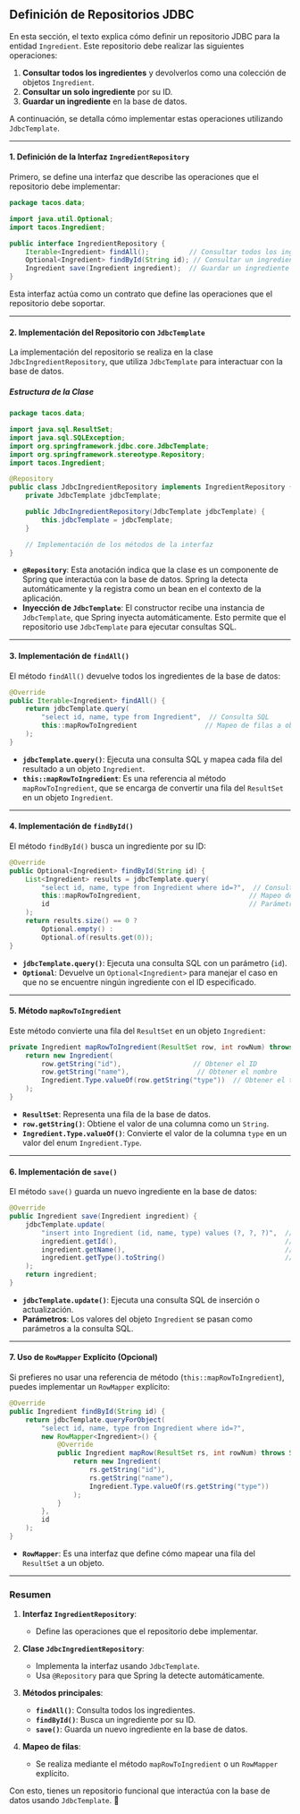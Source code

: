 ## Definición de Repositorios JDBC

En esta sección, el texto explica cómo definir un repositorio JDBC para la entidad `Ingredient`. Este repositorio debe realizar las siguientes operaciones:

1. **Consultar todos los ingredientes** y devolverlos como una colección de objetos `Ingredient`.
2. **Consultar un solo ingrediente** por su ID.
3. **Guardar un ingrediente** en la base de datos.

A continuación, se detalla cómo implementar estas operaciones utilizando `JdbcTemplate`.

---

#### 1. **Definición de la Interfaz `IngredientRepository`**

Primero, se define una interfaz que describe las operaciones que el repositorio debe implementar:

```java
package tacos.data;

import java.util.Optional;
import tacos.Ingredient;

public interface IngredientRepository {
    Iterable<Ingredient> findAll();          // Consultar todos los ingredientes
    Optional<Ingredient> findById(String id); // Consultar un ingrediente por ID
    Ingredient save(Ingredient ingredient);  // Guardar un ingrediente
}
```

Esta interfaz actúa como un contrato que define las operaciones que el repositorio debe soportar.

---

#### 2. **Implementación del Repositorio con `JdbcTemplate`**

La implementación del repositorio se realiza en la clase `JdbcIngredientRepository`, que utiliza `JdbcTemplate` para interactuar con la base de datos.

##### Estructura de la Clase

```java
package tacos.data;

import java.sql.ResultSet;
import java.sql.SQLException;
import org.springframework.jdbc.core.JdbcTemplate;
import org.springframework.stereotype.Repository;
import tacos.Ingredient;

@Repository
public class JdbcIngredientRepository implements IngredientRepository {
    private JdbcTemplate jdbcTemplate;

    public JdbcIngredientRepository(JdbcTemplate jdbcTemplate) {
        this.jdbcTemplate = jdbcTemplate;
    }

    // Implementación de los métodos de la interfaz
}
```

- **`@Repository`**: Esta anotación indica que la clase es un componente de Spring que interactúa con la base de datos. Spring la detecta automáticamente y la registra como un bean en el contexto de la aplicación.
- **Inyección de `JdbcTemplate`**: El constructor recibe una instancia de `JdbcTemplate`, que Spring inyecta automáticamente. Esto permite que el repositorio use `JdbcTemplate` para ejecutar consultas SQL.

---

#### 3. **Implementación de `findAll()`**

El método `findAll()` devuelve todos los ingredientes de la base de datos:

```java
@Override
public Iterable<Ingredient> findAll() {
    return jdbcTemplate.query(
        "select id, name, type from Ingredient",  // Consulta SQL
        this::mapRowToIngredient                 // Mapeo de filas a objetos Ingredient
    );
}
```

- **`jdbcTemplate.query()`**: Ejecuta una consulta SQL y mapea cada fila del resultado a un objeto `Ingredient`.
- **`this::mapRowToIngredient`**: Es una referencia al método `mapRowToIngredient`, que se encarga de convertir una fila del `ResultSet` en un objeto `Ingredient`.

---

#### 4. **Implementación de `findById()`**

El método `findById()` busca un ingrediente por su ID:

```java
@Override
public Optional<Ingredient> findById(String id) {
    List<Ingredient> results = jdbcTemplate.query(
        "select id, name, type from Ingredient where id=?",  // Consulta SQL con parámetro
        this::mapRowToIngredient,                           // Mapeo de filas a objetos Ingredient
        id                                                  // Parámetro para el ID
    );
    return results.size() == 0 ?
        Optional.empty() :
        Optional.of(results.get(0));
}
```

- **`jdbcTemplate.query()`**: Ejecuta una consulta SQL con un parámetro (`id`).
- **`Optional`**: Devuelve un `Optional<Ingredient>` para manejar el caso en que no se encuentre ningún ingrediente con el ID especificado.

---

#### 5. **Método `mapRowToIngredient`**

Este método convierte una fila del `ResultSet` en un objeto `Ingredient`:

```java
private Ingredient mapRowToIngredient(ResultSet row, int rowNum) throws SQLException {
    return new Ingredient(
        row.getString("id"),                  // Obtener el ID
        row.getString("name"),                 // Obtener el nombre
        Ingredient.Type.valueOf(row.getString("type"))  // Obtener el tipo (convertido a enum)
    );
}
```

- **`ResultSet`**: Representa una fila de la base de datos.
- **`row.getString()`**: Obtiene el valor de una columna como un `String`.
- **`Ingredient.Type.valueOf()`**: Convierte el valor de la columna `type` en un valor del enum `Ingredient.Type`.

---

#### 6. **Implementación de `save()`**

El método `save()` guarda un nuevo ingrediente en la base de datos:

```java
@Override
public Ingredient save(Ingredient ingredient) {
    jdbcTemplate.update(
        "insert into Ingredient (id, name, type) values (?, ?, ?)",  // Consulta SQL
        ingredient.getId(),                                          // Parámetro 1: ID
        ingredient.getName(),                                        // Parámetro 2: Nombre
        ingredient.getType().toString()                              // Parámetro 3: Tipo (convertido a String)
    );
    return ingredient;
}
```

- **`jdbcTemplate.update()`**: Ejecuta una consulta SQL de inserción o actualización.
- **Parámetros**: Los valores del objeto `Ingredient` se pasan como parámetros a la consulta SQL.

---

#### 7. **Uso de `RowMapper` Explícito (Opcional)**

Si prefieres no usar una referencia de método (`this::mapRowToIngredient`), puedes implementar un `RowMapper` explícito:

```java
@Override
public Ingredient findById(String id) {
    return jdbcTemplate.queryForObject(
        "select id, name, type from Ingredient where id=?",
        new RowMapper<Ingredient>() {
            @Override
            public Ingredient mapRow(ResultSet rs, int rowNum) throws SQLException {
                return new Ingredient(
                    rs.getString("id"),
                    rs.getString("name"),
                    Ingredient.Type.valueOf(rs.getString("type"))
                );
            }
        },
        id
    );
}
```

- **`RowMapper`**: Es una interfaz que define cómo mapear una fila del `ResultSet` a un objeto.

---

### Resumen

1. **Interfaz `IngredientRepository`**:
    - Define las operaciones que el repositorio debe implementar.

2. **Clase `JdbcIngredientRepository`**:
    - Implementa la interfaz usando `JdbcTemplate`.
    - Usa `@Repository` para que Spring la detecte automáticamente.

3. **Métodos principales**:
    - **`findAll()`**: Consulta todos los ingredientes.
    - **`findById()`**: Busca un ingrediente por su ID.
    - **`save()`**: Guarda un nuevo ingrediente en la base de datos.

4. **Mapeo de filas**:
    - Se realiza mediante el método `mapRowToIngredient` o un `RowMapper` explícito.

Con esto, tienes un repositorio funcional que interactúa con la base de datos usando `JdbcTemplate`. 🚀
